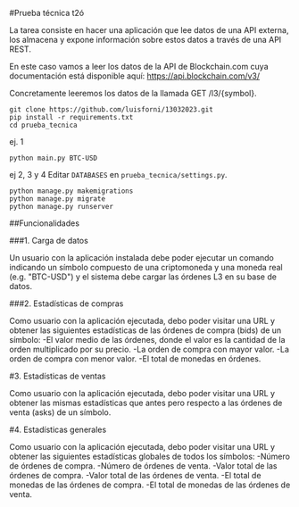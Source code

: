 #Prueba técnica t2ó

La tarea consiste en hacer una aplicación que lee datos de una API externa, los almacena y expone información sobre estos datos a través de una API REST.

En este caso vamos a leer los datos de la API de Blockchain.com cuya documentación está disponible aquí: https://api.blockchain.com/v3/

Concretamente leeremos los datos de la llamada GET /l3/{symbol}.

```
git clone https://github.com/luisforni/13032023.git
pip install -r requirements.txt
cd prueba_tecnica
```

ej. 1 
```
python main.py BTC-USD
```

ej 2, 3 y 4
Editar `DATABASES` en `prueba_tecnica/settings.py`.

```
python manage.py makemigrations
python manage.py migrate
python manage.py runserver
```

##Funcionalidades

###1. Carga de datos

Un usuario con la aplicación instalada debe poder ejecutar un comando indicando un símbolo compuesto de una criptomoneda y una moneda real (e.g. "BTC-USD") y el sistema debe cargar las órdenes L3 en su base de datos.

###2. Estadísticas de compras

Como usuario con la aplicación ejecutada, debo poder visitar una URL y obtener las siguientes estadísticas de las órdenes de compra (bids) de un símbolo:
-El valor medio de las órdenes, donde el valor es la cantidad de la orden multiplicado por su precio.
-La orden de compra con mayor valor.
-La orden de compra con menor valor.
-El total de monedas en órdenes.

#3. Estadísticas de ventas

Como usuario con la aplicación ejecutada, debo poder visitar una URL y obtener las mismas estadísticas que antes pero respecto a las órdenes de venta (asks) de un símbolo.

#4. Estadísticas generales

Como usuario con la aplicación ejecutada, debo poder visitar una URL y obtener las siguientes estadísticas globales de todos los símbolos:
-Número de órdenes de compra.
-Número de órdenes de venta.
-Valor total de las órdenes de compra.
-Valor total de las órdenes de venta.
-El total de monedas de las órdenes de compra.
-El total de monedas de las órdenes de venta.


